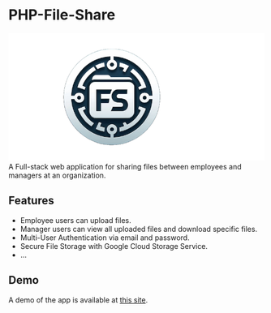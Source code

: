 # PHP-File-Share
![PHP File Share Logo](content/images/logo-medium.png)  
A Full-stack web application for sharing files between employees and managers at an organization.

## Features
 - Employee users can upload files.
 - Manager users can view all uploaded files and download specific files.
 - Multi-User Authentication via email and password.
 - Secure File Storage with Google Cloud Storage Service.
 - ...

## Demo
A demo of the app is available at [this site](http://35.185.35.168/).
